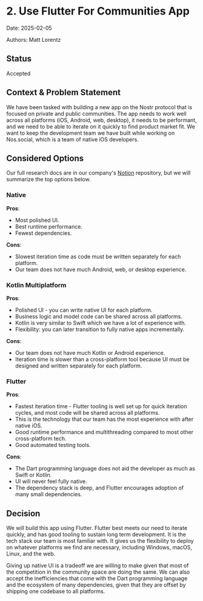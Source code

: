 # 2. Use Flutter For Communities App

Date: 2025-02-05

Authors: Matt Lorentz

## Status

Accepted

## Context & Problem Statement

We have been tasked with building a new app on the Nostr protocol that is focused on private and public communities. The app needs to work well across all platforms (iOS, Android, web, desktop), it needs to be performant, and we need to be able to iterate on it quickly to find product market fit. We want to keep the development team we have built while working on Nos.social, which is a team of native iOS developers.

## Considered Options

Our full research docs are in our company's [Notion](https://www.notion.so/nossocial/Cross-Platform-Development-Evaluation-13d7c4703da08015bf51ca12cca8f697?pvs=4) repository, but we will summarize the top options below.

### Native

**Pros**:
- Most polished UI.
- Best runtime performance.
- Fewest dependencies.

**Cons**:
- Slowest iteration time as code must be written separately for each platform.
- Our team does not have much Android, web, or desktop experience.

### Kotlin Multiplatform

**Pros**:
- Polished UI - you can write native UI for each platform.
- Business logic and model code can be shared across all platforms.
- Kotlin is very similar to Swift which we have a lot of experience with.
- Flexibility: you can later transition to fully native apps incrementally.

**Cons**:
- Our team does not have much Kotlin or Android experience.
- Iteration time is slower than a cross-platform tool because UI must be designed and written separately for each platform.

### Flutter

**Pros**:
- Fastest iteration time - Flutter tooling is well set up for quick iteration cycles, and most code will be shared across all platforms.
- This is the technology that our team has the most experience with after native iOS.
- Good runtime performance and multithreading compared to most other cross-platform tech.
- Good automated testing tools.

**Cons**:
- The Dart programming language does not aid the developer as much as Swift or Kotlin.
- UI will never feel fully native.
- The dependency stack is deep, and Flutter encourages adoption of many small dependencies.

## Decision

We will build this app using Flutter. Flutter best meets our need to iterate quickly, and has good tooling to sustain long term development. It is the tech stack our team is most familiar with. It gives us the flexibility to deploy on whatever platforms we find are necessary, including Windows, macOS, Linux, and the web. 

Giving up native UI is a tradeoff we are willing to make given that most of the competition in the community space are doing the same. We can also accept the inefficiencies that come with the Dart programming language and the ecosystem of many dependencies, given that they are offset by shipping one codebase to all platforms.

